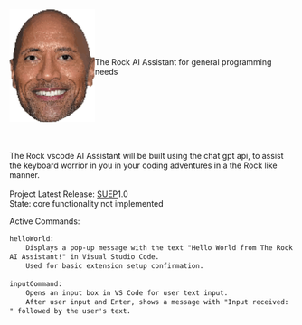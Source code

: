 <div style="display: flex; align-items: center;">
  <span style="flex: 0 0 30%; max-width: 30%; text-align: center;">
    <img src="media/icon.svg" alt="Icon" style="width: 100%; height: auto;">
  </span>
  <p style="flex: 1; margin: 0;">The Rock AI Assistant for general programming needs</p>
</div>
<br>
<br>

The Rock vscode AI Assistant will be built using the chat gpt api, to assist the keyboard worrior in you in your coding adventures in a the Rock like manner.
<br><br>
Project Latest Release: [SUEP](# "SuperEarlyUltraBeta")1.0<br>State: core functionality not implemented

Active Commands:

    helloWorld:
        Displays a pop-up message with the text "Hello World from The Rock AI Assistant!" in Visual Studio Code.
        Used for basic extension setup confirmation.

    inputCommand:
        Opens an input box in VS Code for user text input.
        After user input and Enter, shows a message with "Input received: " followed by the user's text.